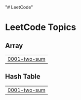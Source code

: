 "# LeetCode" 

<!---LeetCode Topics Start-->
# LeetCode Topics
## Array
|  |
| ------- |
| [0001-two-sum](https://github.com/StevieAdrian/LeetCode/tree/master/0001-two-sum) |
## Hash Table
|  |
| ------- |
| [0001-two-sum](https://github.com/StevieAdrian/LeetCode/tree/master/0001-two-sum) |
<!---LeetCode Topics End-->